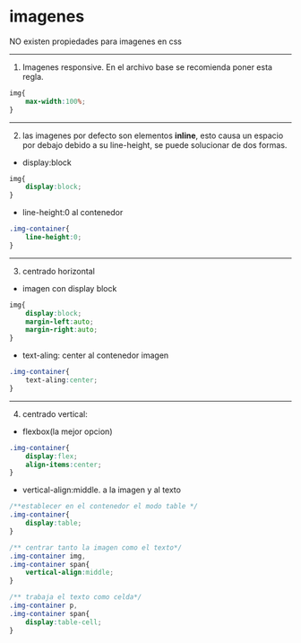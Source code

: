 # imagenes

NO existen propiedades para imagenes en css

---
1. Imagenes responsive. En el archivo base se recomienda poner esta regla.
```css
img{
    max-width:100%;
}
```
---
2. las imagenes por defecto son elementos **inline**, esto causa un espacio por debajo debido a su line-height, se puede solucionar de dos formas.
   
+ display:block

```css
img{
    display:block;
}
```
+ line-height:0 al contenedor

```css
.img-container{
    line-height:0;
}
```
---
3. centrado horizontal

+ imagen con display block
```css
img{
    display:block;
    margin-left:auto;
    margin-right:auto;
}
```
+ text-aling: center al contenedor imagen

```css
.img-container{
    text-aling:center;
}
```
---

4. centrado vertical:
   
+ flexbox(la mejor opcion)

```css
.img-container{
    display:flex;
    align-items:center;
}
```

+ vertical-align:middle. a la imagen y al texto

```css
/**establecer en el contenedor el modo table */
.img-container{
    display:table;
}

/** centrar tanto la imagen como el texto*/
.img-container img,
.img-container span{
    vertical-align:middle;
}

/** trabaja el texto como celda*/
.img-container p,
.img-container span{
    display:table-cell;
}
```


